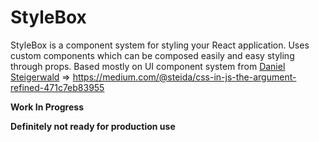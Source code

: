 StyleBox
========

StyleBox is a component system for styling your React application. Uses custom components which can be composed easily and easy styling through props. Based mostly on UI component system from [Daniel Steigerwald](https://github.com/steida) => https://medium.com/@steida/css-in-js-the-argument-refined-471c7eb83955

**Work In Progress**

**Definitely not ready for production use**

